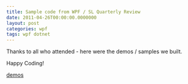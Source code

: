 ```yaml
---
title: Sample code from WPF / SL Quarterly Review
date: 2011-04-26T00:00:00.0000000
layout: post
categories: wpf
tags: wpf dotnet
---
```


Thanks to all who attended - here were the demos / samples we built.

Happy Coding!

[demos](/samples/demos.zip)
